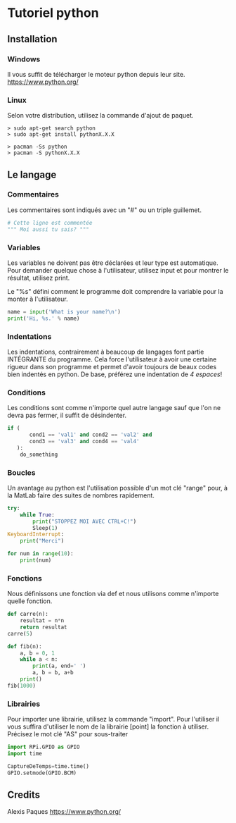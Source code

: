 Tutoriel python
==================
Installation
-------------

### Windows
Il vous suffit de télécharger le moteur python depuis leur site.
https://www.python.org/

### Linux
Selon votre distribution, utilisez la commande d'ajout de paquet.

    > sudo apt-get search python
    > sudo apt-get install pythonX.X.X

    > pacman -Ss python
    > pacman -S pythonX.X.X

Le langage
-------------

### Commentaires
Les commentaires sont indiqués avec un "#" ou un triple guillemet.

```python
# Cette ligne est commentée
""" Moi aussi tu sais? """
```
### Variables
Les variables ne doivent pas être déclarées et leur type est automatique. Pour demander quelque chose à l'utilisateur, utilisez input et pour montrer le résultat, utilisez print.

Le "%s" défini comment le programme doit comprendre la variable pour la monter à l'utilisateur.

```python
name = input('What is your name?\n')
print('Hi, %s.' % name)
```
### Indentations
Les indentations, contrairement à beaucoup de langages font partie INTÉGRANTE du programme. Cela force l'utilisateur à avoir une certaine rigueur dans son programme et permet d'avoir toujours de beaux codes bien indentés en python. De base, préférez une indentation de *4 espaces*!

### Conditions
Les conditions sont comme n'importe quel autre langage sauf que l'on ne devra pas fermer, il suffit de désindenter.

```python
if (   
       cond1 == 'val1' and cond2 == 'val2' and 
       cond3 == 'val3' and cond4 == 'val4'
   ):
    do_something
```

### Boucles
Un avantage au python est l'utilisation possible d'un mot clé "range" pour, à la MatLab faire des suites de nombres rapidement.

```python
try:
    while True:
        print("STOPPEZ MOI AVEC CTRL+C!")
        Sleep(1)
KeyboardInterrupt:
    print("Merci")
```

```python
for num in range(10):
    print(num)
```

### Fonctions
Nous définissons une fonction via def et nous utilisons comme n'importe quelle fonction.

```python
def carre(n):
    resultat = n*n
    return resultat
carre(5)
```

```python
def fib(n):
    a, b = 0, 1
    while a < n:
        print(a, end=' ')
        a, b = b, a+b
    print()
fib(1000)
```

### Librairies
Pour importer une librairie, utilisez la commande "import". Pour l'utiliser il vous suffira d'utiliser le nom de la librairie [point] la fonction à utiliser. Précisez le mot clé "AS" pour sous-traiter

```python
import RPi.GPIO as GPIO
import time

CaptureDeTemps=time.time()
GPIO.setmode(GPIO.BCM)
```

Credits
-------------
Alexis Paques
https://www.python.org/